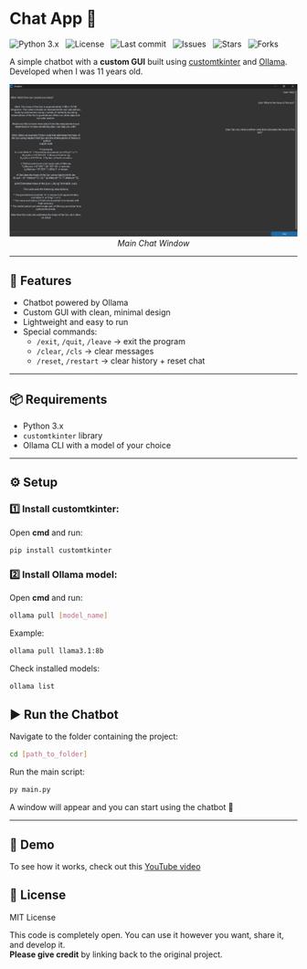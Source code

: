 # Chat App 🤖

![Python 3.x](https://img.shields.io/badge/Python-3.x-blue) &nbsp;
![License](https://img.shields.io/badge/License-MIT-green) &nbsp;
![Last commit](https://img.shields.io/github/last-commit/guneykeskin/Tkinter-Ollama-Chatbot) &nbsp;
![Issues](https://img.shields.io/github/issues/guneykeskin/Tkinter-Ollama-Chatbot) &nbsp;
![Stars](https://img.shields.io/github/stars/guneykeskin/Tkinter-Ollama-Chatbot) &nbsp;
![Forks](https://img.shields.io/github/forks/guneykeskin/Tkinter-Ollama-Chatbot)

A simple chatbot with a **custom GUI** built using [customtkinter](https://github.com/TomSchimansky/CustomTkinter) and [Ollama](https://ollama.com).
Developed when I was 11 years old.

<p align="center">
  <img src="images/image.png" alt="Screenshot" style="max-width: 100%; height: auto;"/><br>
  <em>Main Chat Window</em>
</p>


---

## 🚀 Features
- Chatbot powered by Ollama
- Custom GUI with clean, minimal design
- Lightweight and easy to run
- Special commands:
    - `/exit`, `/quit`, `/leave` → exit the program
    - `/clear`, `/cls` → clear messages
    - `/reset`, `/restart` → clear history + reset chat

---


## 📦 Requirements
- Python 3.x
- `customtkinter` library
- Ollama CLI with a model of your choice

---

## ⚙️ Setup

### 1️⃣ Install customtkinter:
Open **cmd** and run:
```bash
pip install customtkinter
```
### 2️⃣ Install Ollama model:
Open **cmd** and run:
```bash
ollama pull [model_name]
```
Example:
```bash
ollama pull llama3.1:8b
```
Check installed models:
```bash
ollama list
```
## ▶️ Run the Chatbot
Navigate to the folder containing the project:
```bash
cd [path_to_folder]
```
Run the main script:
```bash
py main.py
```
A window will appear and you can start using the chatbot 🎉

---

## 🎥 Demo

To see how it works, check out this  [YouTube video](url)

## 📖 License

MIT License

This code is completely open. You can use it however you want, share it, and develop it.  
**Please give credit** by linking back to the original project.
